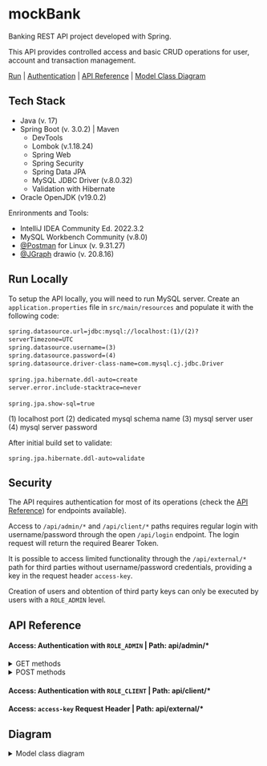 
# mockBank

Banking REST API project developed with Spring. 

This API provides controlled access and basic CRUD operations for user, account and transaction management. 

[Run](#run-locally) | [Authentication](#security) | [API Reference](#api-reference) | [Model Class Diagram](#diagram)




## Tech Stack

- Java (v. 17)
- Spring Boot (v. 3.0.2) | Maven
    - DevTools
    - Lombok (v.1.18.24)
    - Spring Web
    - Spring Security
    - Spring Data JPA
    - MySQL JDBC Driver (v.8.0.32)
    - Validation with Hibernate
- Oracle OpenJDK (v19.0.2)

Enrironments and Tools: 
- IntelliJ IDEA Community Ed. 2022.3.2
- MySQL Workbench Community (v.8.0)
- [@Postman](https://github.com/postmanlabs) for Linux (v. 9.31.27)
- [@JGraph](https://github.com/jgraph) drawio (v. 20.8.16)





## Run Locally

To setup the API locally, you will need to run MySQL server. Create an `application.properties` file in `src/main/resources` and populate it with the following code:

```
spring.datasource.url=jdbc:mysql://localhost:(1)/(2)?serverTimezone=UTC
spring.datasource.username=(3)
spring.datasource.password=(4)
spring.datasource.driver-class-name=com.mysql.cj.jdbc.Driver

spring.jpa.hibernate.ddl-auto=create
server.error.include-stacktrace=never

spring.jpa.show-sql=true

```
(1) localhost port
(2) dedicated mysql schema name
(3) mysql server user
(4) mysql server password

After initial build set to validate:
```
spring.jpa.hibernate.ddl-auto=validate
```

## Security

The API requires authentication for most of its operations (check the [API Reference](#api-reference)) for endpoints available).

Access to `/api/admin/*` and `/api/client/*` paths requires regular login with username/password through the open `/api/login` endpoint. The login request will return the required Bearer Token.

It is possible to access limited functionality through the `/api/external/*` path for third parties without username/password credentials, providing a key in the request header `access-key`. 

Creation of users and obtention of third party keys can only be executed by users with a `ROLE_ADMIN` level.







## API Reference

#### Access: Authentication with `ROLE_ADMIN` | Path: api/admin/*

<details>
<summary>GET methods</summary>
<br>

```
  GET /api/admin/users
```
| Parameter | Type     | Description                |
| :-------- | :------- | :------------------------- |
| - | - | Returns list of all users. |

```
  GET /api/admin/users/id?id={id}
```

| Parameter | Type     | Description                       |
| :-------- | :------- | :-------------------------------- |
| `id`      | `string` | **Required**. Id of item to fetch |

```
  GET /api/admin/externals
```

| Parameter | Type     | Description                |
| :-------- | :------- | :------------------------- |
| - | - | Returns list of all third parties. |

```
  GET /api/admin/externals/id?id={id}
```

| Parameter | Type     | Description                |
| :-------- | :------- | :------------------------- |
| `id` | `string` | **Required**. Id of item to fetch |

```
  GET /api/admin/accounts
```

| Parameter | Type     | Description                |
| :-------- | :------- | :------------------------- |
| - | - | Returns list of all accounts. |

```
  GET /api/admin/accounts/id?id={id}
```

| Parameter | Type     | Description                |
| :-------- | :------- | :------------------------- |
| `id` | `string` | **Required**. Id of item to fetch |

</details>

<details>
<summary>POST methods</summary>
<br>

```
  POST /api/admin/users/add
```
| Parameter | Type     | Description                |
| :-------- | :------- | :------------------------- |
| (RequestBody) | UserDTO | **Required**. Check UserDTO class for details. |

```
  POST /api/admin/externals/add
```
| Parameter | Type     | Description                |
| :-------- | :------- | :------------------------- |
| (RequestBody) | `string` | **Required**. Third Party name. |

Note: access key is generated upon creation of ThirdParty and logged before being encoded and saved to database. Raw access key needs to be provided to third party.

```
  POST /api/admin/accounts/add/checking
```
| Parameter | Type     | Description                |
| :-------- | :------- | :------------------------- |
| (RequestBody)  | AccountDTO | **Required**. Check AccountDTO class for details. |

```
  POST /api/admin/accounts/add/savings
```
| Parameter | Type     | Description                |
| :-------- | :------- | :------------------------- |
| (RequestBody)  | AccountDTO | **Required**. Check AccountDTO class for details. |

```
  POST /api/admin/accounts/add/credit
```
| Parameter | Type     | Description                |
| :-------- | :------- | :------------------------- |
| (RequestBody)  | AccountDTO | **Required**. Check AccountDTO class for details. |

```
  POST /api/admin/accounts/update/balance?accountId={accountId}&amount={amount}
```
| Parameter | Type     | Description                |
| :-------- | :------- | :------------------------- |
| `accountId` | `long` | **Required**. Id of item to update. |
| `amount` | `double` | **Required**. New balance. |

</details>

#### Access: Authentication with `ROLE_CLIENT` | Path: api/client/*

#### Access: `access-key` Request Header | Path: api/external/*


## Diagram

<details>
<summary>Model class diagram</summary>
<br>

Click on picture to view full size.

![model class UML diagram](https://github.com/marnamrs/mockbanking/blob/main/models-UMLclassdiagram.png)

</details>





